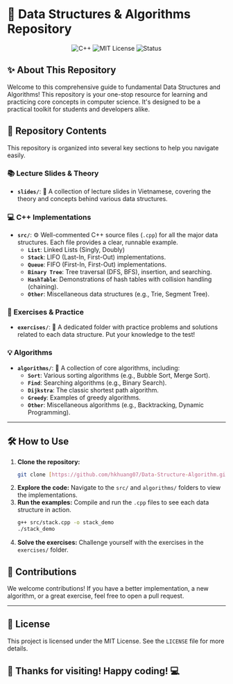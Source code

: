 # 🚀 Data Structures & Algorithms Repository

<p align="center">
  <img src="https://img.shields.io/badge/Language-C++-blue?style=for-the-badge&logo=cplusplus" alt="C++">
  <img src="https://img.shields.io/badge/License-MIT-green?style=for-the-badge" alt="MIT License">
  <img src="https://img.shields.io/badge/Status-Complete-success?style=for-the-badge" alt="Status">
</p>

## ✨ About This Repository

Welcome to this comprehensive guide to fundamental Data Structures and Algorithms! This repository is your one-stop resource for learning and practicing core concepts in computer science. It's designed to be a practical toolkit for students and developers alike.

## 📁 Repository Contents

This repository is organized into several key sections to help you navigate easily.

### 📚 Lecture Slides & Theory
- **`slides/`**: 📖 A collection of lecture slides in Vietnamese, covering the theory and concepts behind various data structures.

### 💻 C++ Implementations
- **`src/`**: ⚙️ Well-commented C++ source files (`.cpp`) for all the major data structures. Each file provides a clear, runnable example.
  - **`List`**: Linked Lists (Singly, Doubly)
  - **`Stack`**: LIFO (Last-In, First-Out) implementations.
  - **`Queue`**: FIFO (First-In, First-Out) implementations.
  - **`Binary Tree`**: Tree traversal (DFS, BFS), insertion, and searching.
  - **`HashTable`**: Demonstrations of hash tables with collision handling (chaining).
  - **`Other`**: Miscellaneous data structures (e.g., Trie, Segment Tree).

### 📝 Exercises & Practice
- **`exercises/`**: 🚀 A dedicated folder with practice problems and solutions related to each data structure. Put your knowledge to the test!

### 💡 Algorithms
- **`algorithms/`**: 🧠 A collection of core algorithms, including:
  - **`Sort`**: Various sorting algorithms (e.g., Bubble Sort, Merge Sort).
  - **`Find`**: Searching algorithms (e.g., Binary Search).
  - **`Dijkstra`**: The classic shortest path algorithm.
  - **`Greedy`**: Examples of greedy algorithms.
  - **`Other`**: Miscellaneous algorithms (e.g., Backtracking, Dynamic Programming).
---

## 🛠️ How to Use

1.  **Clone the repository:**
    ```bash
    git clone [https://github.com/hkhuang07/Data-Structure-Algorithm.git](https://github.com/hkhuang07/Data-Structure-Algorithm.git)
    ```
2.  **Explore the code:** Navigate to the `src/` and `algorithms/` folders to view the implementations.
3.  **Run the examples:** Compile and run the `.cpp` files to see each data structure in action.
    ```bash
    g++ src/stack.cpp -o stack_demo
    ./stack_demo
    ```
4.  **Solve the exercises:** Challenge yourself with the exercises in the `exercises/` folder.

## 🙏 Contributions

We welcome contributions! If you have a better implementation, a new algorithm, or a great exercise, feel free to open a pull request.

---
## 📄 License
This project is licensed under the MIT License. See the `LICENSE` file for more details.

## 💖 Thanks for visiting! Happy coding! 💻